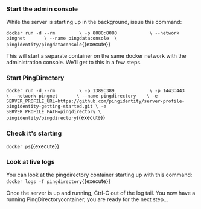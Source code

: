 ### Start the admin console
While the server is starting up in the background, issue this command:

`docker run -d --rm         \
    -p 8080:8080            \
    --network pingnet       \
    --name pingdataconsole  \
    pingidentity/pingdataconsole`{{execute}}

This will start a separate container on the same docker network with the administration console.
We'll get to this in a few steps.

### Start PingDirectory
`docker run -d --rm         \
    -p 1389:389             \
    -p 1443:443             \
    --network pingnet       \
    --name pingdirectory    \
    -e SERVER_PROFILE_URL=https://github.com/pingidentity/server-profile-pingidentity-getting-started.git \
    -e SERVER_PROFILE_PATH=pingdirectory \
    pingidentity/pingdirectory`{{execute}}

### Check it's starting
`docker ps`{{execute}}

### Look at live logs
You can look at the pingdirectory container starting up with this command:
`docker logs -f pingdirectory`{{execute}}

Once the server is up and running, Ctrl-C out of the log tail.
You now have a running PingDirectorycontainer, you are ready for the next step...